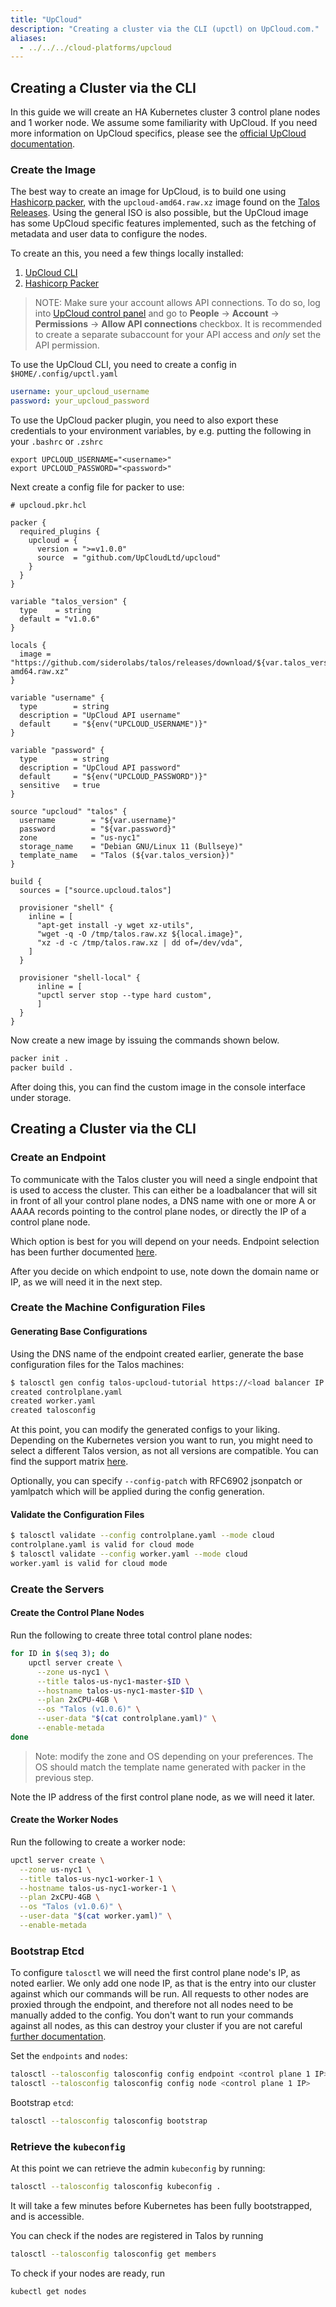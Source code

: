 ```yaml
---
title: "UpCloud"
description: "Creating a cluster via the CLI (upctl) on UpCloud.com."
aliases:
  - ../../../cloud-platforms/upcloud
---
```


## Creating a Cluster via the CLI

In this guide we will create an HA Kubernetes cluster 3 control plane nodes and 1 worker node.
We assume some familiarity with UpCloud.
If you need more information on UpCloud specifics, please see the [official UpCloud documentation](https://upcloud.com/resources/docs).

### Create the Image

The best way to create an image for UpCloud, is to build one using
[Hashicorp packer](https://www.packer.io/docs/builders/hetzner-cloud), with the
`upcloud-amd64.raw.xz` image found on the [Talos Releases](https://github.com/siderolabs/talos/releases).
Using the general ISO is also possible, but the UpCloud image has some UpCloud
specific features implemented, such as the fetching of metadata and user data to configure the nodes.

To create an this, you need a few things locally installed:

1. [UpCloud CLI](https://github.com/UpCloudLtd/upcloud-cli)
2. [Hashicorp Packer](https://learn.hashicorp.com/tutorials/packer/get-started-install-cli)

> NOTE: Make sure your account allows API connections. To do so, log into
> [UpCloud control panel](https://hub.upcloud.com/login) and go to **People**
> -> **Account** -> **Permissions** -> **Allow API connections** checkbox. It is recommended
> to create a separate subaccount for your API access and _only_ set the API permission.

To use the UpCloud CLI, you need to create a config in `$HOME/.config/upctl.yaml`

```yaml
username: your_upcloud_username
password: your_upcloud_password
```

To use the UpCloud packer plugin, you need to also export these credentials to your
environment variables, by e.g. putting the following in your `.bashrc` or `.zshrc`

```
export UPCLOUD_USERNAME="<username>"
export UPCLOUD_PASSWORD="<password>"
```

Next create a config file for packer to use:

```hcl
# upcloud.pkr.hcl

packer {
  required_plugins {
    upcloud = {
      version = ">=v1.0.0"
      source  = "github.com/UpCloudLtd/upcloud"
    }
  }
}

variable "talos_version" {
  type    = string
  default = "v1.0.6"
}

locals {
  image = "https://github.com/siderolabs/talos/releases/download/${var.talos_version}/upcloud-amd64.raw.xz"
}

variable "username" {
  type        = string
  description = "UpCloud API username"
  default     = "${env("UPCLOUD_USERNAME")}"
}

variable "password" {
  type        = string
  description = "UpCloud API password"
  default     = "${env("UPCLOUD_PASSWORD")}"
  sensitive   = true
}

source "upcloud" "talos" {
  username        = "${var.username}"
  password        = "${var.password}"
  zone            = "us-nyc1"
  storage_name    = "Debian GNU/Linux 11 (Bullseye)"
  template_name   = "Talos (${var.talos_version})"
}

build {
  sources = ["source.upcloud.talos"]

  provisioner "shell" {
    inline = [
      "apt-get install -y wget xz-utils",
      "wget -q -O /tmp/talos.raw.xz ${local.image}",
      "xz -d -c /tmp/talos.raw.xz | dd of=/dev/vda",
    ]
  }

  provisioner "shell-local" {
      inline = [
      "upctl server stop --type hard custom",
      ]
  }
}
```

Now create a new image by issuing the commands shown below.

```bash
packer init .
packer build .
```

After doing this, you can find the custom image in the console interface under storage.

## Creating a Cluster via the CLI

### Create an Endpoint

To communicate with the Talos cluster you will need a single endpoint that is used
to access the cluster. This can either be a loadbalancer that will sit in front of
all your control plane nodes, a DNS name with one or more A or AAAA records pointing
to the control plane nodes, or directly the IP of a control plane node.

Which option is best for you will depend on your needs. Endpoint selection has
been further documented [here](/v1.0/introduction/getting-started/#decide-the-kubernetes-endpoint).

After you decide on which endpoint to use, note down the domain name or IP, as
we will need it in the next step.

### Create the Machine Configuration Files

#### Generating Base Configurations

Using the DNS name of the endpoint created earlier, generate the base
configuration files for the Talos machines:

```bash
$ talosctl gen config talos-upcloud-tutorial https://<load balancer IP or DNS>:<port> --install-disk /dev/vda
created controlplane.yaml
created worker.yaml
created talosconfig
```

At this point, you can modify the generated configs to your liking.
Depending on the Kubernetes version you want to run, you might need to select a different Talos version, as not all versions are compatible. You can find the support matrix [here](/v1.0/introduction/support-matrix/).

Optionally, you can specify `--config-patch` with RFC6902 jsonpatch or yamlpatch
which will be applied during the config generation.

#### Validate the Configuration Files

```bash
$ talosctl validate --config controlplane.yaml --mode cloud
controlplane.yaml is valid for cloud mode
$ talosctl validate --config worker.yaml --mode cloud
worker.yaml is valid for cloud mode
```

### Create the Servers

#### Create the Control Plane Nodes

Run the following to create three total control plane nodes:

```bash
for ID in $(seq 3); do
    upctl server create \
      --zone us-nyc1 \
      --title talos-us-nyc1-master-$ID \
      --hostname talos-us-nyc1-master-$ID \
      --plan 2xCPU-4GB \
      --os "Talos (v1.0.6)" \
      --user-data "$(cat controlplane.yaml)" \
      --enable-metada
done
```

> Note: modify the zone and OS depending on your preferences.
> The OS should match the template name generated with packer in the previous step.

Note the IP address of the first control plane node, as we will need it later.

#### Create the Worker Nodes

Run the following to create a worker node:

```bash
upctl server create \
  --zone us-nyc1 \
  --title talos-us-nyc1-worker-1 \
  --hostname talos-us-nyc1-worker-1 \
  --plan 2xCPU-4GB \
  --os "Talos (v1.0.6)" \
  --user-data "$(cat worker.yaml)" \
  --enable-metada
```

### Bootstrap Etcd

To configure `talosctl` we will need the first control plane node's IP, as noted earlier.
We only add one node IP, as that is the entry into our cluster against which our commands will be run.
All requests to other nodes are proxied through the endpoint, and therefore not
all nodes need to be manually added to the config.
You don't want to run your commands against all nodes, as this can destroy your
cluster if you are not careful [further documentation](https://www.talos.dev/v1.0/introduction/getting-started/#configure-your-talosctl-client).

Set the `endpoints` and `nodes`:

```bash
talosctl --talosconfig talosconfig config endpoint <control plane 1 IP>
talosctl --talosconfig talosconfig config node <control plane 1 IP>
```

Bootstrap `etcd`:

```bash
talosctl --talosconfig talosconfig bootstrap
```

### Retrieve the `kubeconfig`

At this point we can retrieve the admin `kubeconfig` by running:

```bash
talosctl --talosconfig talosconfig kubeconfig .
```

It will take a few minutes before Kubernetes has been fully bootstrapped, and is accessible.

You can check if the nodes are registered in Talos by running

```bash
talosctl --talosconfig talosconfig get members
```

To check if your nodes are ready, run

```bash
kubectl get nodes
```
